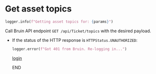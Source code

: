 # Get asset topics

```python
logger.info(f"Getting asset topics for: {params}")
```

Call Bruin API endpoint `GET /api/Ticket/topics` with the desired payload.

* If the status of the HTTP response is `HTTPStatus.UNAUTHORIZED`:
  ```python
  logger.error(f"Got 401 from Bruin. Re-logging in...")
  ```
  [login](../../clients/bruin_client/login.md)

  END
